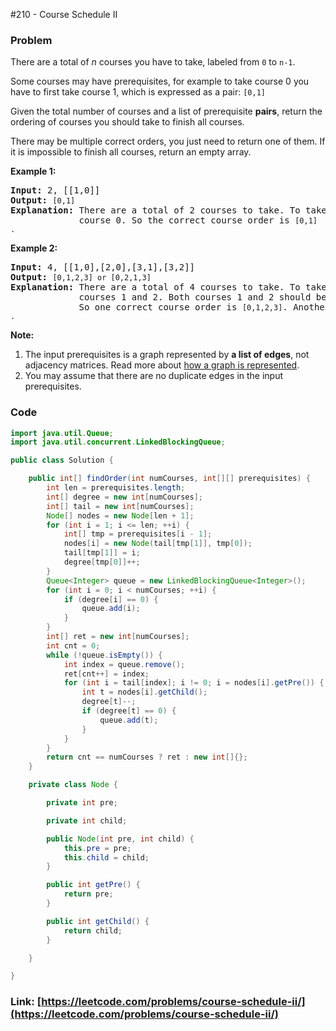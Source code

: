 #210 - Course Schedule II

### Problem
<p>There are a total of <em>n</em> courses you have to take, labeled from <code>0</code> to <code>n-1</code>.</p>

<p>Some courses may have prerequisites, for example to take course 0 you have to first take course 1, which is expressed as a pair: <code>[0,1]</code></p>

<p>Given the total number of courses and a list of prerequisite <strong>pairs</strong>, return the ordering of courses you should take to finish all courses.</p>

<p>There may be multiple correct orders, you just need to return one of them. If it is impossible to finish all courses, return an empty array.</p>

<p><strong>Example 1:</strong></p>

<pre>
<strong>Input:</strong> 2, [[1,0]] 
<strong>Output: </strong><code>[0,1]</code>
<strong>Explanation:</strong>&nbsp;There are a total of 2 courses to take. To take course 1 you should have finished   
&nbsp;            course 0. So the correct course order is <code>[0,1] .</code></pre>

<p><strong>Example 2:</strong></p>

<pre>
<strong>Input:</strong> 4, [[1,0],[2,0],[3,1],[3,2]]
<strong>Output: </strong><code>[0,1,2,3] or [0,2,1,3]</code>
<strong>Explanation:</strong>&nbsp;There are a total of 4 courses to take. To take course 3 you should have finished both     
             courses 1 and 2. Both courses 1 and 2 should be taken after you finished course 0. 
&nbsp;            So one correct course order is <code>[0,1,2,3]</code>. Another correct ordering is <code>[0,2,1,3] .</code></pre>

<p><strong>Note:</strong></p>

<ol>
	<li>The input prerequisites is a graph represented by <strong>a list of edges</strong>, not adjacency matrices. Read more about <a href="https://www.khanacademy.org/computing/computer-science/algorithms/graph-representation/a/representing-graphs" target="_blank">how a graph is represented</a>.</li>
	<li>You may assume that there are no duplicate edges in the input prerequisites.</li>
</ol>


### Code
```java
import java.util.Queue;
import java.util.concurrent.LinkedBlockingQueue;

public class Solution {

    public int[] findOrder(int numCourses, int[][] prerequisites) {
        int len = prerequisites.length;
        int[] degree = new int[numCourses];
        int[] tail = new int[numCourses];
        Node[] nodes = new Node[len + 1];
        for (int i = 1; i <= len; ++i) {
            int[] tmp = prerequisites[i - 1];
            nodes[i] = new Node(tail[tmp[1]], tmp[0]);
            tail[tmp[1]] = i;
            degree[tmp[0]]++;
        }
        Queue<Integer> queue = new LinkedBlockingQueue<Integer>();
        for (int i = 0; i < numCourses; ++i) {
            if (degree[i] == 0) {
                queue.add(i);
            }
        }
        int[] ret = new int[numCourses];
        int cnt = 0;
        while (!queue.isEmpty()) {
            int index = queue.remove();
            ret[cnt++] = index;
            for (int i = tail[index]; i != 0; i = nodes[i].getPre()) {
                int t = nodes[i].getChild();
                degree[t]--;
                if (degree[t] == 0) {
                    queue.add(t);
                }
            }
        }
        return cnt == numCourses ? ret : new int[]{};
    }

    private class Node {

        private int pre;

        private int child;

        public Node(int pre, int child) {
            this.pre = pre;
            this.child = child;
        }

        public int getPre() {
            return pre;
        }

        public int getChild() {
            return child;
        }

    }

}
```
### Link: [https://leetcode.com/problems/course-schedule-ii/](https://leetcode.com/problems/course-schedule-ii/)
